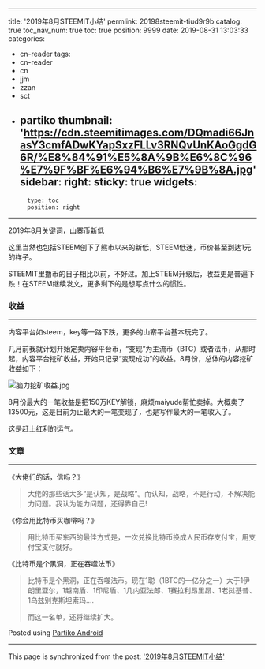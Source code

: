
---
title: '2019年8月STEEMIT小结'
permlink: 20198steemit-tiud9r9b
catalog: true
toc_nav_num: true
toc: true
position: 9999
date: 2019-08-31 13:03:33
categories:
- cn-reader
tags:
- cn-reader
- cn
- jjm
- zzan
- sct
- partiko
thumbnail: 'https://cdn.steemitimages.com/DQmadi66JnasY3cmfADwKYapSxzFLLv3RNQvUnKAoGgdG6R/%E8%84%91%E5%8A%9B%E6%8C%96%E7%9F%BF%E6%94%B6%E7%9B%8A.jpg'
sidebar:
    right:
        sticky: true
widgets:
    -
        type: toc
        position: right
---


2019年8月关键词，山寨币新低

这里当然也包括STEEM创下了熊市以来的新低，STEEM低迷，币价甚至到达1元的样子。

STEEMIT里撸币的日子相比以前，不好过。加上STEEM升级后，收益更是普遍下跌！在STEEM继续发文，更多剩下的是想写点什么的惯性。

### 收益

---

内容平台如steem，key等一路下跌，更多的山寨平台基本玩完了。

几月前我就计划开始定卖内容平台币，“变现”为主流币（BTC）或者法币，从那时起，内容平台挖矿收益，开始只记录“变现成功”的收益。8月份，总体的内容挖矿收益如下：

![脑力挖矿收益.jpg](https://cdn.steemitimages.com/DQmadi66JnasY3cmfADwKYapSxzFLLv3RNQvUnKAoGgdG6R/%E8%84%91%E5%8A%9B%E6%8C%96%E7%9F%BF%E6%94%B6%E7%9B%8A.jpg)

8月份最大的一笔收益是把150万KEY解锁，麻烦maiyude帮忙卖掉。大概卖了13500元，这是目前为止最大的一笔变现了，也是写作最大的一笔收入了。

这是赶上红利的运气。

### 文章

---

《大佬们的话，信吗？》
>大佬的那些话大多“是认知，是战略”。而认知，战略，不是行动，不解决能力问题。我认为能力问题，还得靠自己!

《你会用比特币买咖啡吗？》
>用比特币买东西的最佳方式是，一次兑换比特币换成人民币存支付宝，用支付宝支付就好。

《比特币是个黑洞，正在吞噬法币》
>比特币是个黑洞，正在吞噬法币。现在1聪（1BTC的一亿分之一）大于1伊朗里亚尔，1越南盾、1印尼盾、1几内亚法郎、1赛拉利昂里昂、1老挝基普、1乌兹别克斯坦索玛....
>
>而这一名单，还将继续扩大。

Posted using [Partiko Android](https://partiko.app/referral/yellowbird)

- - -

This page is synchronized from the post: ['2019年8月STEEMIT小结'](https://steemit.com/@yellowbird/20198steemit-tiud9r9b)

